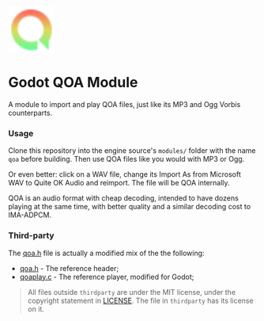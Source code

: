 <img src="https://github.com/DeeJayLSP/godot-qoa-module/raw/master/editor/icons/AudioStreamQOA.svg" alt="AudioStreamQOA.svg" width=94/>

# Godot QOA Module
A module to import and play QOA files, just like its MP3 and Ogg Vorbis counterparts.

### Usage
Clone this repository into the engine source's `modules/` folder with the name `qoa` before building. Then use QOA files like you would with MP3 or Ogg.

Or even better: click on a WAV file, change its Import As from Microsoft WAV to Quite OK Audio and reimport. The file will be QOA internally.

QOA is an audio format with cheap decoding, intended to have dozens playing at the same time, with better quality and a similar decoding cost to IMA-ADPCM.

### Third-party
The [qoa.h](https://github.com/DeeJayLSP/blob/master/thirdparty/deqoa.h) file is actually a modified mix of the the following:
- [qoa.h](https://github.com/phoboslab/qoa/blob/master/qoa.h) - The reference header;
- [qoaplay.c](https://github.com/phoboslab/qoa/blob/master/qoaplay.c) - The reference player, modified for Godot;

> All files outside `thirdparty` are under the MIT license, under the copyright statement in [LICENSE](https://github.com/DeeJayLSP/godot-qoa-module/blob/master/LICENSE). The file in `thirdparty` has its license on it.
